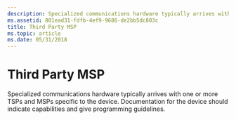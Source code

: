 ```yaml
---
description: Specialized communications hardware typically arrives with one or more TSPs and MSPs specific to the device. Documentation for the device should indicate capabilities and give programming guidelines.
ms.assetid: 801ead31-fdfb-4ef9-9686-de2bb5dc803c
title: Third Party MSP
ms.topic: article
ms.date: 05/31/2018
---
```


# Third Party MSP

Specialized communications hardware typically arrives with one or more TSPs and MSPs specific to the device. Documentation for the device should indicate capabilities and give programming guidelines.

 

 



